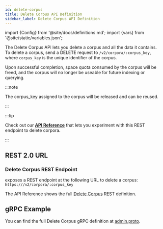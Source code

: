 ```yaml
---
id: delete-corpus
title: Delete Corpus API Definition
sidebar_label: Delete Corpus API Definition
---
```


import {Config} from '@site/docs/definitions.md';
import {vars} from '@site/static/variables.json';

The Delete Corpus API lets you delete a corpus and all the data it contains.
To delete a corpus, send a DELETE request to `/v2/corpora/:corpus_key`, where
`corpus_key` is the unique identifier of the corpus.

Upon successful completion, space quota consumed by the corpus will be freed,
and the corpus will no longer be useable for future indexing or querying.

:::note

The corpus_key assigned to the corpus will be released and can be reused.

:::

:::tip

Check out our [**API Reference**](/docs/rest-api/delete-corpus) that lets you experiment with this REST endpoint
to delete corpora.

:::

## REST 2.0 URL

### Delete Corpus REST Endpoint

<Config v="names.product"/> exposes a REST endpoint at the following URL
to delete a corpus:
<code>https://<Config v="domains.rest.admin"/>/v2/corpora/:corpus_key</code>

The API Reference shows the full [Delete Corpus](/docs/rest-api/delete-corpus) REST definition.

## gRPC Example

You can find the full Delete Corpus gRPC definition at [admin.proto](https://github.com/vectara/protos/blob/main/admin.proto).
